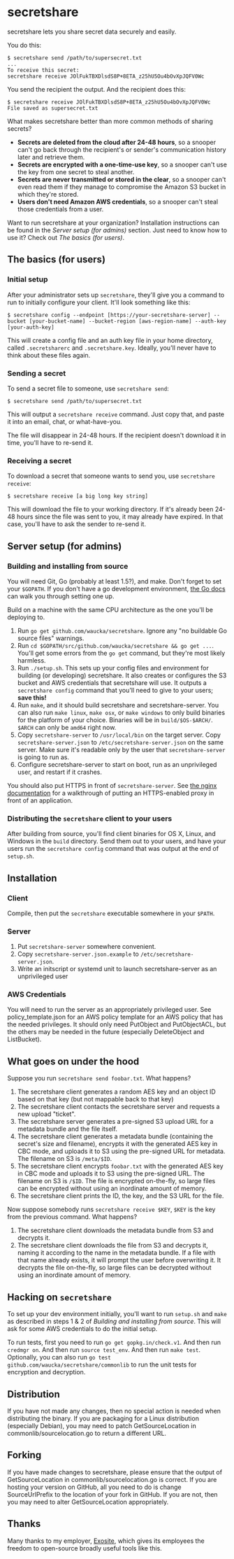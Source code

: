 # secretshare

secretshare lets you share secret data securely and easily.

You do this:

    $ secretshare send /path/to/supersecret.txt
    ...
    To receive this secret:
    secretshare receive JOlFukTBXDlsdS8P+8ETA_z25hU5Ou4bOvXpJQFV0Wc

You send the recipient the output. And the recipient does this:

    $ secretshare receive JOlFukTBXDlsdS8P+8ETA_z25hU5Ou4bOvXpJQFV0Wc
    File saved as supersecret.txt

What makes secretshare better than more common methods of sharing secrets?

* __Secrets are deleted from the cloud after 24-48 hours__, so a snooper can't go back through the recipient's or sender's communication history later and retrieve them.
* __Secrets are encrypted with a one-time-use key__, so a snooper can't use the key from one secret to steal another.
* __Secrets are never transmitted or stored in the clear__, so a snooper can't even read them if they manage to compromise the Amazon S3 bucket in which they're stored.
* __Users don't need Amazon AWS credentials__, so a snooper can't steal those credentials from a user.

Want to run secretshare at your organization? Installation instructions can be found in the _Server setup (for admins)_ section. Just need to know how to use it? Check out _The basics (for users)_.


## The basics (for users)

### Initial setup

After your administrator sets up `secretshare`, they'll give you a command to run to initially configure your client. It'll look something like this:

    $ secretshare config --endpoint [https://your-secretshare-server] --bucket [your-bucket-name] --bucket-region [aws-region-name] --auth-key [your-auth-key]

This will create a config file and an auth key file in your home directory, called `.secretsharerc` and `.secretshare.key`. Ideally, you'll never have to think about these files again.

### Sending a secret

To send a secret file to someone, use `secretshare send`:

    $ secretshare send /path/to/supersecret.txt

This will output a `secretshare receive` command. Just copy that, and paste it into an email, chat, or what-have-you.

The file will disappear in 24-48 hours. If the recipient doesn't download it in time, you'll have to re-send it.

### Receiving a secret

To download a secret that someone wants to send you, use `secretshare receive`:

    $ secretshare receive [a big long key string]

This will download the file to your working directory. If it's already been 24-48 hours since the file was sent to you, it may already have expired. In that case, you'll have to ask the sender to re-send it.


## Server setup (for admins)

### Building and installing from source

You will need Git, Go (probably at least 1.5?), and make.  Don't forget to set your `$GOPATH`. If you don't have a go development environment, [the Go docs](https://golang.org/doc/code.html) can walk you through setting one up.

Build on a machine with the same CPU architecture as the one you'll be deploying to.

1. Run `go get github.com/waucka/secretshare`. Ignore any "no buildable Go source files" warnings.
2. Run `cd $GOPATH/src/github.com/waucka/secretshare && go get ...`. You'll get some errors from the `go get` command, but they're most likely harmless.
3. Run `./setup.sh`. This sets up your config files and environment for building (or developing) secretshare. It also creates or configures the S3 bucket and AWS credentials that secretshare will use. It outputs a `secretshare config` command that you'll need to give to your users; __save this!__
5. Run `make`, and it should build secretshare and secretshare-server.  You can also run `make linux`, `make osx`, or `make windows` to only build binaries for the platform of your choice.  Binaries will be in `build/$OS-$ARCH/`.  `$ARCH` can only be `amd64` right now.
6. Copy `secretshare-server` to `/usr/local/bin` on the target server. Copy `secretshare-server.json` to `/etc/secretshare-server.json` on the same server. Make sure it's readable only by the user that `secretshare-server` is going to run as.
7. Configure secretshare-server to start on boot, run as an unprivileged user, and restart if it crashes.

You should also put HTTPS in front of `secretshare-server`. See [the nginx documentation](https://www.nginx.com/resources/admin-guide/nginx-tcp-ssl-upstreams/) for a walkthrough of putting an HTTPS-enabled proxy in front of an application.

### Distributing the `secretshare` client to your users

After building from source, you'll find client binaries for OS X, Linux, and Windows in the `build` directory. Send them out to your users, and have your users run the `secretshare config` command that was output at the end of `setup.sh`.

## Installation

### Client

Compile, then put the `secretshare` executable somewhere in your `$PATH`.

### Server

1. Put `secretshare-server` somewhere convenient.
2. Copy `secretshare-server.json.example` to `/etc/secretshare-server.json`.
3. Write an initscript or systemd unit to launch secretshare-server as an unprivileged user

### AWS Credentials

You will need to run the server as an appropriately privileged user.  See policy_template.json for an AWS policy template for an AWS policy that has the needed privileges.  It should only need PutObject and PutObjectACL, but the others may be needed in the future (especially DeleteObject and ListBucket).


## What goes on under the hood

Suppose you run `secretshare send foobar.txt`.  What happens?

1. The secretshare client generates a random AES key and an object ID based on that key (but not mappable back to that key)
2. The secretshare client contacts the secretshare server and requests a new upload "ticket".
3. The secretshare server generates a pre-signed S3 upload URL for a metadata bundle and the file itself.
4. The secretshare client generates a metadata bundle (containing the secret's size and filename), encrypts it with the generated AES key in CBC mode, and uploads it to S3 using the pre-signed URL for metadata.  The filename on S3 is `/meta/$ID`.
5. The secretshare client encrypts `foobar.txt` with the generated AES key in CBC mode and uploads it to S3 using the pre-signed URL.  The filename on S3 is `/$ID`.  The file is encrypted on-the-fly, so large files can be encrypted without using an inordinate amount of memory.
6. The secretshare client prints the ID, the key, and the S3 URL for the file.

Now suppose somebody runs `secretshare receive $KEY`, `$KEY` is the key from the previous command.  What happens?

1. The secretshare client downloads the metadata bundle from S3 and decrypts it.
2. The secretshare client downloads the file from S3 and decrypts it, naming it according to the name in the metadata bundle.  If a file with that name already exists, it will prompt the user before overwriting it.  It decrypts the file on-the-fly, so large files can be decrypted without using an inordinate amount of memory.

## Hacking on `secretshare`

To set up your dev environment initially, you'll want to run `setup.sh` and `make` as described in steps 1 & 2 of _Building and installing from source_. This will ask for some AWS credentials to do the initial setup.

To run tests, first you need to run `go get gopkg.in/check.v1`. And then run `credmgr on`. And then run `source test_env`. And then run `make test`. Optionally, you can also run `go test github.com/waucka/secretshare/commonlib` to run the unit tests for encryption and decryption.

## Distribution

If you have not made any changes, then no special action is needed when distributing the binary.  If you are packaging for a Linux distribution (especially Debian), you may need to patch GetSourceLocation in commonlib/sourcelocation.go to return a different URL.

## Forking

If you have made changes to secretshare, please ensure that the output of GetSourceLocation in commonlib/sourcelocation.go is correct.  If you are hosting your version on GitHub, all you need to do is change SourceUrlPrefix to the location of your fork in GitHub.  If you are not, then you may need to alter GetSourceLocation appropriately.

## Thanks

Many thanks to my employer, [Exosite](https://exosite.com/), which gives its employees the freedom to open-source broadly useful tools like this.
